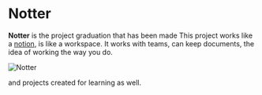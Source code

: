 # Notter
**Notter** is the project graduation that has been made This project works like a [notion](https://www.notion.so/), is like a workspace. It works with teams, can keep documents, the idea of ​​working the way you do.

![Notter](https://media.discordapp.net/attachments/954284761969487873/955580409566076998/Untitled_3.png?width=2520&height=836)

and projects created for learning as well.
